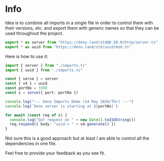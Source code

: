 # Info

Idea is to combine all imports in a single file in order to control them with their versions, etc. and export them with generic names so that they can be used throughout the project.

```ts
export * as server from "https://deno.land/std@0.50.0/http/server.ts"
export * as uuid from "https://deno.land/std/uuid/mod.ts"

```

Here is how to use it:

```ts
import { server } from "./imports.ts"
import { uuid } from "./imports.ts"

const { serve } = server
const { v4 } = uuid
const portNo = 3300
const s = serve({ port: portNo })

console.log("--- Deno Imports Demo (14 May 2020/Thr) ---")
console.log(`Deno server is starting at ${portNo}`)

for await (const req of s) {
  console.log("Got request on " + new Date().toISOString())
  req.respond({ body: "uuid-> " + v4.generate() })
}

```

Not sure this is a good approach but at least I am able to control all the dependencies in one file.

Feel free to provide your feedback as you see fit.

